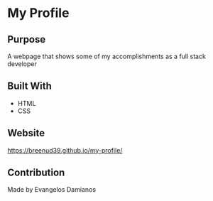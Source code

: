 # My Profile

## Purpose
A webpage that shows some of my accomplishments as a full stack developer

## Built With
* HTML
* CSS

## Website
https://breenud39.github.io/my-profile/

## Contribution
Made by Evangelos Damianos
